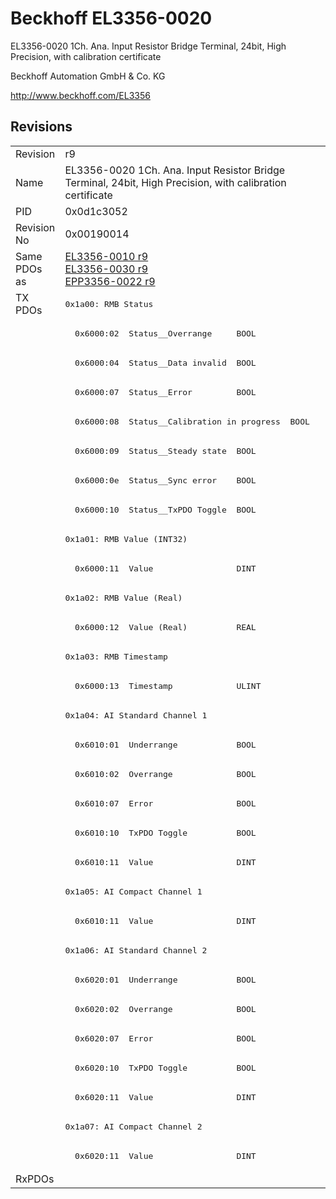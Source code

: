 # Beckhoff EL3356-0020

EL3356-0020 1Ch. Ana. Input Resistor Bridge Terminal, 24bit, High Precision, with calibration certificate

Beckhoff Automation GmbH & Co. KG

http://www.beckhoff.com/EL3356

## Revisions
<table>
<tr>
<td>Revision</td>
<td>r9</td>
</tr>
<tr>
<td>Name</td>
<td>EL3356-0020 1Ch. Ana. Input Resistor Bridge Terminal, 24bit, High Precision, with calibration certificate</td>
</tr>
<tr>
<td>PID</td>
<td>0x0d1c3052</td>
</tr>
<tr>
<td>Revision No</td>
<td>0x00190014</td>
</tr>
<tr>
<td>Same PDOs as</td>
<td><a href="EL3356-0010.md">EL3356-0010 r9</a><br/><a href="EL3356-0030.md">EL3356-0030 r9</a><br/><a href="EPP3356-0022.md">EPP3356-0022 r9</a></td>
</tr>
<tr>
<td rowspan=30 valign=top>TX PDOs</td>
<td><pre>0x1a00: RMB Status</pre></td>
<td></td>
</tr>
<tr>
<td><pre>  0x6000:02  Status__Overrange     BOOL</pre></td>
</tr>
<tr>
<td><pre>  0x6000:04  Status__Data invalid  BOOL</pre></td>
</tr>
<tr>
<td><pre>  0x6000:07  Status__Error         BOOL</pre></td>
</tr>
<tr>
<td><pre>  0x6000:08  Status__Calibration in progress  BOOL</pre></td>
</tr>
<tr>
<td><pre>  0x6000:09  Status__Steady state  BOOL</pre></td>
</tr>
<tr>
<td><pre>  0x6000:0e  Status__Sync error    BOOL</pre></td>
</tr>
<tr>
<td><pre>  0x6000:10  Status__TxPDO Toggle  BOOL</pre></td>
</tr>
<tr>
<td><pre>0x1a01: RMB Value (INT32)</pre></td>
</tr>
<tr>
<td><pre>  0x6000:11  Value                 DINT</pre></td>
</tr>
<tr>
<td><pre>0x1a02: RMB Value (Real)</pre></td>
</tr>
<tr>
<td><pre>  0x6000:12  Value (Real)          REAL</pre></td>
</tr>
<tr>
<td><pre>0x1a03: RMB Timestamp</pre></td>
</tr>
<tr>
<td><pre>  0x6000:13  Timestamp             ULINT</pre></td>
</tr>
<tr>
<td><pre>0x1a04: AI Standard Channel 1</pre></td>
</tr>
<tr>
<td><pre>  0x6010:01  Underrange            BOOL</pre></td>
</tr>
<tr>
<td><pre>  0x6010:02  Overrange             BOOL</pre></td>
</tr>
<tr>
<td><pre>  0x6010:07  Error                 BOOL</pre></td>
</tr>
<tr>
<td><pre>  0x6010:10  TxPDO Toggle          BOOL</pre></td>
</tr>
<tr>
<td><pre>  0x6010:11  Value                 DINT</pre></td>
</tr>
<tr>
<td><pre>0x1a05: AI Compact Channel 1</pre></td>
</tr>
<tr>
<td><pre>  0x6010:11  Value                 DINT</pre></td>
</tr>
<tr>
<td><pre>0x1a06: AI Standard Channel 2</pre></td>
</tr>
<tr>
<td><pre>  0x6020:01  Underrange            BOOL</pre></td>
</tr>
<tr>
<td><pre>  0x6020:02  Overrange             BOOL</pre></td>
</tr>
<tr>
<td><pre>  0x6020:07  Error                 BOOL</pre></td>
</tr>
<tr>
<td><pre>  0x6020:10  TxPDO Toggle          BOOL</pre></td>
</tr>
<tr>
<td><pre>  0x6020:11  Value                 DINT</pre></td>
</tr>
<tr>
<td><pre>0x1a07: AI Compact Channel 2</pre></td>
</tr>
<tr>
<td><pre>  0x6020:11  Value                 DINT</pre></td>
</tr>
<tr>
<td>RxPDOs</td>
<td></td>
</tr>
</table>
